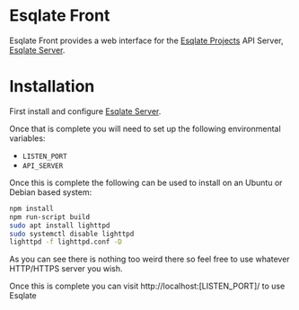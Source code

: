 # Esqlate Front

Esqlate Front provides a web interface for the [Esqlate Projects](https://github.com/forbesmyester/esqlate) API Server, [Esqlate Server](https://github.com/forbesmyester/esqlate-server).

# Installation

First install and configure [Esqlate Server](https://github.com/forbesmyester/esqlate-server).

Once that is complete you will need to set up the following environmental variables:

 * `LISTEN_PORT`
 * `API_SERVER`

Once this is complete the following can be used to install on an Ubuntu or Debian based system:

```bash
npm install
npm run-script build
sudo apt install lighttpd
sudo systemctl disable lighttpd
lighttpd -f lighttpd.conf -D
```

As you can see there is nothing too weird there so feel free to use whatever HTTP/HTTPS server you wish.

Once this is complete you can visit http://localhost:[LISTEN_PORT]/ to use Esqlate
